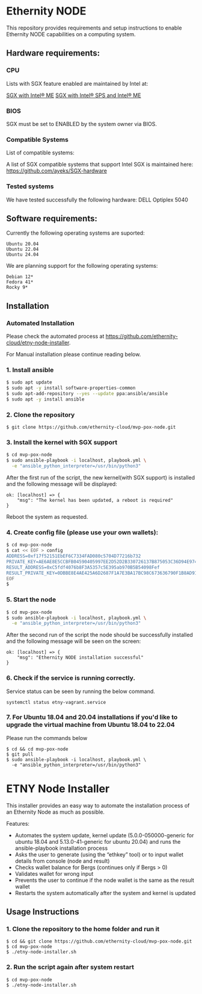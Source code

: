 # Ethernity NODE

This repository provides requirements and setup instructions to enable Ethernity NODE capabilities on a computing system.

## Hardware requirements:

### CPU

Lists with SGX feature enabled are maintained by Intel at: 

[SGX with Intel® ME](https://ark.intel.com/content/www/us/en/ark/search/featurefilter.html?productType=873&2_SoftwareGuardExtensions=Yes%20with%20Intel%C2%AE%20ME)
[SGX with Intel® SPS and Intel® ME](https://ark.intel.com/content/www/us/en/ark/search/featurefilter.html?productType=873&2_SoftwareGuardExtensions=Yes%20with%20both%20)

### BIOS

SGX must be set to ENABLED by the system owner via BIOS.

### Compatible Systems

List of compatible systems:

A list of SGX compatible systems that support Intel SGX is maintained here:
<https://github.com/ayeks/SGX-hardware>

### Tested systems

We have tested successfully the following hardware:
DELL Optiplex 5040

## Software requirements:

Currently the following operating systems are suported:

```
Ubuntu 20.04
Ubuntu 22.04
Ubuntu 24.04
```

We are planning support for the following operating systems:

```
Debian 12*
Fedora 41*
Rocky 9*
```

## Installation

### Automated Installation
Please check the automated process at https://github.com/ethernity-cloud/etny-node-installer.

For Manual installation please continue reading below.

### 1. Install ansible

```bash
$ sudo apt update
$ sudo apt -y install software-properties-common
$ sudo apt-add-repository --yes --update ppa:ansible/ansible
$ sudo apt -y install ansible
```


### 2. Clone the repository

```
$ git clone https://github.com/ethernity-cloud/mvp-pox-node.git
```


### 3. Install the kernel with SGX support

```bash
$ cd mvp-pox-node
$ sudo ansible-playbook -i localhost, playbook.yml \
  -e "ansible_python_interpreter=/usr/bin/python3"
```

After the first run of the script, the new kernel(with SGX support) is installed and the following message will be displayed:

```
ok: [localhost] => {
    "msg": "The kernel has been updated, a reboot is required"
}
```

Reboot the system as requested.


### 4. Create config file (please use your own wallets):

```bash
$ cd mvp-pox-node
$ cat << EOF > config
ADDRESS=0xf17f52151EbEF6C7334FAD080c5704D77216b732
PRIVATE_KEY=AE6AE8E5CCBFB04590405997EE2D52D2B330726137B875053C36D94E974D162F
RESULT_ADDRESS=0xC5fdf4076b8F3A5357c5E395ab970B5B54098Fef
RESULT_PRIVATE_KEY=0DBBE8E4AE425A6D2687F1A7E3BA17BC98C673636790F1B8AD91193C05875EF1
EOF
$
```


### 5. Start the node

```bash
$ cd mvp-pox-node
$ sudo ansible-playbook -i localhost, playbook.yml \
  -e "ansible_python_interpreter=/usr/bin/python3"
```

After the second run of the script the node should be successfully installed and the following message will be seen on the screen:

```
ok: [localhost] => {
    "msg": "Ethernity NODE installation successful"
}
```

### 6. Check if the service is running correctly.

Service status can be seen by running the below command.

```
systemctl status etny-vagrant.service
```
### 7. For Ubuntu 18.04 and 20.04 installations if you'd like to upgrade the virtual machine from Ubuntu 18.04 to 22.04

Please run the commands below
```
$ cd && cd mvp-pox-node
$ git pull 
$ sudo ansible-playbook -i localhost, playbook.yml \
  -e "ansible_python_interpreter=/usr/bin/python3"
```

# ETNY Node Installer

This installer provides an easy way to automate the installation process of an Ethernity Node as much as possible.

Features:
-	Automates the system update, kernel update (5.0.0-050000-generic for ubuntu 18.04 and 5.13.0-41-generic for ubuntu 20.04) and runs the ansible-playbook installation process
-	Asks the user to generate (using the “ethkey” tool) or to input wallet details from console (node and result)
-	Checks wallet balance for Bergs (continues only if Bergs > 0)
-	Validates wallet for wrong input 
-	Prevents the user to continue if the node wallet  is the same as the result wallet
-	Restarts the system automatically after the system and kernel is updated

## Usage Instructions

### 1. Clone the repository to the home folder and run it
```
$ cd && git clone https://github.com/ethernity-cloud/mvp-pox-node.git
$ cd mvp-pox-node
$ ./etny-node-installer.sh
```

### 2. Run the script again after system restart
```
$ cd mvp-pox-node
$ ./etny-node-installer.sh
